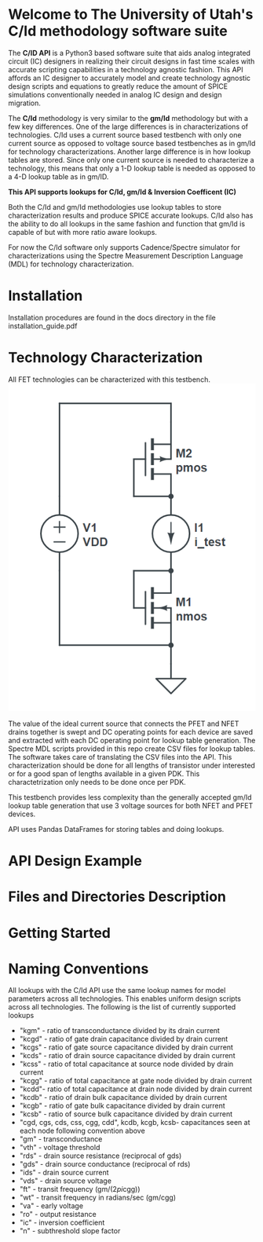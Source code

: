 # Welcome to The University of Utah's C/Id methodology software suite
The **C/ID API** is a Python3 based software suite that aids analog integrated circuit (IC) designers in realizing their circuit designs in fast time scales with accurate scripting capabilities in a technology agnostic fashion. This API affords an IC designer to accurately model and create technology agnostic design scripts and equations to greatly reduce the amount of SPICE simulations conventionally needed in analog IC design and design migration.

The **C/Id** methodology is very similar to the **gm/Id** methodology but with a few key differences. One of the large differences is in characterizations of technologies. C/Id uses a current source based testbench with only one current source as opposed to voltage source based testbenches as in gm/Id for technology characterizations. Another large difference is in how lookup tables are stored. Since only one current source is needed to characterize a technology, this means that only a 1-D lookup table is needed as opposed to a 4-D lookup table as in gm/ID.

 **This API supports lookups for C/Id, gm/Id & Inversion Coefficent (IC)**

Both the C/Id and gm/Id methodologies use lookup tables to store characterization results and produce SPICE accurate lookups. C/Id also has the ability to do all lookups in the same fashion and function that gm/Id is capable of but with more ratio aware lookups.

For now the C/Id software only supports Cadence/Spectre simulator for characterizations using the Spectre Measurement Description Language (MDL) for technology characterization.

# Installation
Installation procedures are found in the docs directory in the file installation_guide.pdf
# Technology Characterization
All FET technologies can be characterized with this testbench.
![cid_testbench](images/cid_testbench.png)

 The value of the ideal current source that connects the PFET and NFET drains together is swept and DC operating points for each device are saved and extracted with each DC operating point for lookup table generation. The Spectre MDL scripts provided in this repo create CSV files for lookup tables. The software takes care of translating the CSV files into the API. This characterization should be done for all lengths of transistor under interested or for a good span of lengths available in a given PDK. This charactetrization only needs to be done once per PDK.

 This testbench provides less complexity than the generally accepted gm/Id lookup table generation that use 3 voltage sources for both NFET and PFET devices.

 API uses Pandas DataFrames for storing tables and doing lookups.


# API Design Example

# Files and Directories Description

# Getting Started

# Naming Conventions

All lookups with the C/Id API use the same lookup names for model parameters across all technologies. This enables uniform design scripts across all technologies. The following is the list of currently supported lookups

- "kgm" - ratio of  transconductance divided by its drain current
- "kcgd" - ratio of gate drain capacitance divided by drain current
- "kcgs" - ratio of  gate source capacitance divided by drain current
- "kcds" - ratio of drain source capacitance divided by drain current
- "kcss" - ratio of total capacitance at source node divided by drain current
- "kcgg" - ratio of total capacitance at gate node divided by drain current
- "kcdd"- ratio of total capacitance at drain node divided by drain current
- "kcdb" - ratio of drain bulk capacitance divided by drain current
- "kcgb" - ratio of gate bulk capacitance divided by drain current
- "kcsb" - ratio of source bulk capacitance divided by drain current
- "cgd, cgs, cds, css, cgg, cdd", kcdb, kcgb, kcsb- capacitances seen at each node following convention above
- "gm" - transconductance
- "vth" - voltage threshold
- "rds" - drain source resistance (reciprocal of gds)
- "gds" - drain source conductance (reciprocal of rds)
- "ids" - drain source current
- "vds" - drain source voltage
- "ft" - transit frequency (gm/(2*pi*cgg))
- "wt" - transit frequency in radians/sec (gm/cgg)
- "va" - early voltage
- "ro" - output resistance
- "ic" - inversion coefficient
- "n" - subthreshold slope factor
